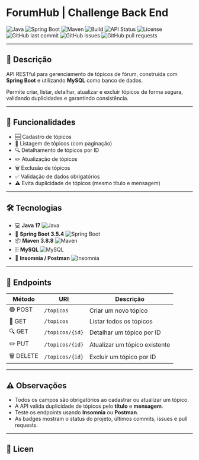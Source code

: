 # ForumHub | Challenge Back End

![Java](https://img.shields.io/badge/Java-17-blue)
![Spring Boot](https://img.shields.io/badge/Spring%20Boot-3.5.4-green)
![Maven](https://img.shields.io/badge/Maven-3.8.8-orange)
![Build](https://img.shields.io/badge/Build-Passing-brightgreen)
![API Status](https://img.shields.io/badge/API-Online-brightgreen)
![License](https://img.shields.io/badge/License-MIT-lightgrey)
![GitHub last commit](https://img.shields.io/github/last-commit/wandersonjafe/forum-hub)
![GitHub issues](https://img.shields.io/github/issues/wandersonjafe/forum-hub)
![GitHub pull requests](https://img.shields.io/github/issues-pr/wandersonjafe/forum-hub)

---

## 🌟 Descrição

API RESTful para gerenciamento de tópicos de fórum, construída com **Spring Boot** e utilizando **MySQL** como banco de dados.  

Permite criar, listar, detalhar, atualizar e excluir tópicos de forma segura, validando duplicidades e garantindo consistência.

---

## 🚀 Funcionalidades

- 🆕 Cadastro de tópicos
- 📄 Listagem de tópicos (com paginação)
- 🔍 Detalhamento de tópicos por ID
- ✏️ Atualização de tópicos
- 🗑️ Exclusão de tópicos
- ✅ Validação de dados obrigatórios
- ⚠️ Evita duplicidade de tópicos (mesmo título e mensagem)

---

## 🛠 Tecnologias

- 💻 **Java 17** ![Java](https://img.shields.io/badge/Java-17-blue)
- 🌱 **Spring Boot 3.5.4** ![Spring Boot](https://img.shields.io/badge/Spring%20Boot-3.5.4-green)
- 📦 **Maven 3.8.8** ![Maven](https://img.shields.io/badge/Maven-3.8.8-orange)
- 🗄️ **MySQL** ![MySQL](https://img.shields.io/badge/MySQL-8.0-blue)
- 🧪 **Insomnia / Postman** ![Insomnia](https://img.shields.io/badge/Insomnia-2023-purple)

---

## 🔗 Endpoints

| Método | URI | Descrição |
|--------|-----|-----------|
| 🟢 POST   | `/topicos` | Criar um novo tópico |
| 📄 GET    | `/topicos` | Listar todos os tópicos |
| 🔍 GET    | `/topicos/{id}` | Detalhar um tópico por ID |
| ✏️ PUT   | `/topicos/{id}` | Atualizar um tópico existente |
| 🗑️ DELETE | `/topicos/{id}` | Excluir um tópico por ID |

---

## ⚠️ Observações

- Todos os campos são obrigatórios ao cadastrar ou atualizar um tópico.
- A API valida duplicidade de tópicos pelo **título** e **mensagem**.
- Teste os endpoints usando **Insomnia** ou **Postman**.
- As badges mostram o status do projeto, últimos commits, issues e pull requests.

---

## 📝 Licen
